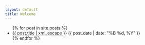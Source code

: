 ```yaml
---
layout: default
title: Welcome
---
```

<ul id="posts" class="index post-overview">
  {% for post in site.posts %}
    <li>
      <a href="{{ post.url }}">{{ post.title | xml_escape }}</a>
      <span class="datetime">
      	<time datetime="{{ post.date | date: "%Y-%m-%d" }}">
      		{{ post.date | date: "%B %d, %Y" }}
      	</time>
      </span>
    </li>
  {% endfor %}
</ul>